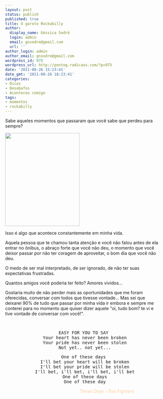 ```yaml
---
layout: post
status: publish
published: true
title: O garoto Rockabilly
author:
  display_name: Géssica Sodré
  login: admin
  email: gnsodre@gmail.com
  url: ''
author_login: admin
author_email: gnsodre@gmail.com
wordpress_id: 975
wordpress_url: http://pontog.radicaos.com/?p=975
date: '2011-08-26 15:23:41'
date_gmt: '2011-08-26 18:23:41'
categories:
- Dicas
- Desabafos
- Aconteceu comigo
tags:
- momentos
- rockabilly
---
```

<p>Sabe aqueles momentos que passaram que você sabe que perdeu para sempre?</p>
<p><a href="http://dianelorraine.files.wordpress.com/2009/10/15597__crybaby_l.jpeg?w=315&amp;h=395"><img class="aligncenter size-medium wp-image-985" title="Johnny" src="http://pontog.radicaos.com/wp-content/uploads/2011/08/15597__crybaby_l-239x300.jpg" alt="" width="239" height="300" /></a></p>
<p>Isso é algo que acontece constantemente em minha vida.</p>
<p>Aquela pessoa que te chamou tanta atenção e você não falou antes de ela entrar no ônibus, o abraço forte que você não deu, o momento que você deixor passar por não ter coragem de aproveitar, o bom dia que você não deu.</p>
<p>O medo de ser mal interpretado, de ser ignorado, de não ter suas expectativas frustradas.</p>
<p>Quantos amigos você poderia ter feito? Amores vividos...</p>
<p>Gostaria muito de não perder mais as oportunidades que me foram oferecidas, conversar com todos que tivesse vontade... Mas sei que deixarei 90% de tudo que passar por minha vida ir embora e sempre me conterei para no momento que quiser dizer aquele "oi, tudo bom? te vi e tive vontade de conversar com você!".</p>
<p>&nbsp;</p>
<pre style="text-align: center;">EASY FOR YOU TO SAY
 Your heart has never been broken
 Your pride has never been stolen
 Not yet.. not yet...</pre>
<pre style="text-align: center;">One of these days
 I'll bet your heart will be broken
 I'll bet your pride will be stolen
 I'll bet, i'll bet, i'll bet, i'll bet
 One of these days
 One of these day</pre>
<address style="text-align: center; padding-left: 150px;"><span style="color: #ffcc99;">These Days - Foo Fighters</span></address>
